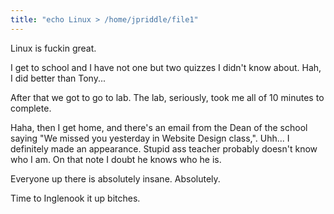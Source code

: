 ```yaml
---
title: "echo Linux > /home/jpriddle/file1"
---
```


Linux is fuckin great.

I get to school and I have not one but two quizzes I didn't know about.
Hah, I did better than Tony...

After that we got to go to lab. The lab, seriously, took me all of 10
minutes to complete.

Haha, then I get home, and there's an email from the Dean of the school saying
"We missed you yesterday in Website Design class,". Uhh... I definitely made
an appearance. Stupid ass teacher probably doesn't know who I am. On that note
I doubt he knows who he is.

Everyone up there is absolutely insane. Absolutely.

Time to Inglenook it up bitches.

